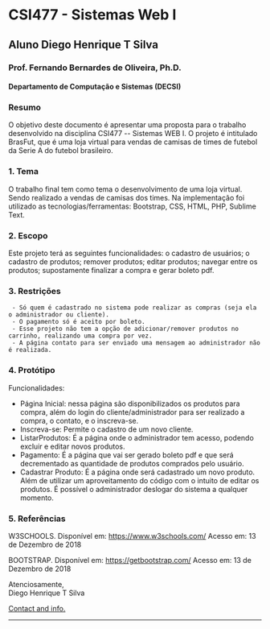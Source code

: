 # CSI477 - Sistemas Web I
## Aluno Diego Henrique T Silva
### **Prof. Fernando Bernardes de Oliveira, Ph.D.**
#### Departamento de Computação e Sistemas (DECSI)

### Resumo
O objetivo deste documento é apresentar uma proposta para o trabalho desenvolvido na disciplina CSI477 -- Sistemas WEB I. O projeto é intitulado BrasFut, que é uma loja virtual para vendas de camisas de times de futebol da Serie A do futebol brasileiro. 

### 1. Tema
O trabalho final tem como tema o desenvolvimento de uma loja virtual. Sendo realizado a vendas de camisas dos times. 
Na implementação foi utilizado as tecnologias/ferramentas: Bootstrap, CSS, HTML, PHP, Sublime Text.

### 2. Escopo
Este projeto terá as seguintes funcionalidades: o cadastro de usuários; o cadastro de produtos; remover produtos; editar produtos; navegar entre os produtos; supostamente finalizar a compra e gerar boleto pdf.

### 3. Restrições
     - Só quem é cadastrado no sistema pode realizar as compras (seja ela o administrador ou cliente).
     - O pagamento só é aceito por boleto.
     - Esse projeto não tem a opção de adicionar/remover produtos no carrinho, realizando uma compra por vez.     
     - A página contato para ser enviado uma mensagem ao administrador não é realizada.
     
### 4. Protótipo
Funcionalidades: 
  - Página Inicial: nessa página são disponibilizados os produtos para compra, além do login do cliente/administrador para ser realizado     a compra, o contato, e o inscreva-se.
  - Inscreva-se: Permite o cadastro de um novo cliente.
  - ListarProdutos: É a página onde o administrador tem acesso, podendo excluir e editar novos produtos.
  - Pagamento: É a página que vai ser gerado boleto pdf e que será decrementado as quantidade de produtos comprados pelo usuário.
  - Cadastrar Produto: É a página onde será cadastrado um novo produto. Além de utilizar um aproveitamento do código com o intuito de       editar os produtos.
    É possível o administrador deslogar do sistema a qualquer momento.

### 5. Referências

W3SCHOOLS. Disponível em: https://www.w3schools.com/ Acesso em: 13 de Dezembro de 2018

BOOTSTRAP. Disponível em: https://getbootstrap.com/ Acesso em: 13 de Dezembro de 2018


Atenciosamente,  
Diego Henrique T Silva

[Contact and info.](mailto:diegohrp20@gmail.com)

--------------
